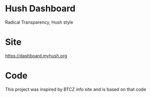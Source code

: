 # Hush Dashboard

Radical Transparency, Hush style

# Site

https://dashboard.myhush.org

# Code

This project was inspired by BTCZ info site and is based on that code
